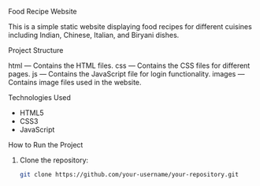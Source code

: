 Food Recipe Website

This is a simple static website displaying food recipes for different cuisines including Indian, Chinese, Italian, and Biryani dishes.

Project Structure

html   — Contains the HTML files.
css    — Contains the CSS files for different pages.
js     — Contains the JavaScript file for login functionality.
images — Contains image files used in the website.

Technologies Used

- HTML5
- CSS3
- JavaScript

How to Run the Project

1. Clone the repository:
   ```bash
   git clone https://github.com/your-username/your-repository.git
